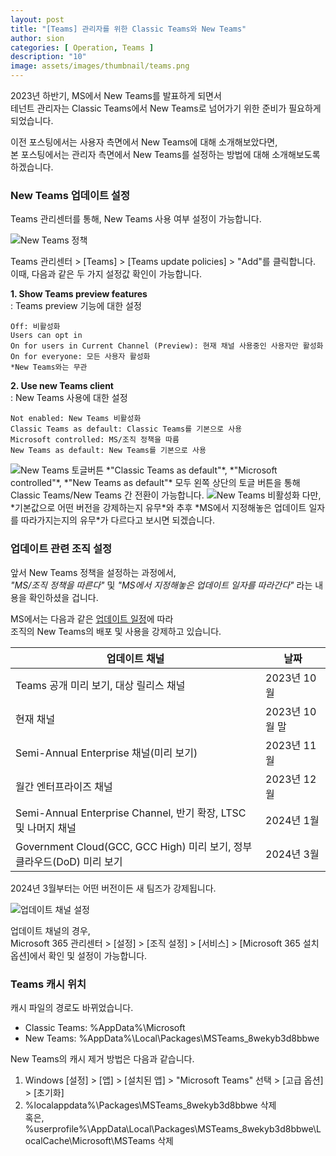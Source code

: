 ```yaml
---
layout: post
title: "[Teams] 관리자를 위한 Classic Teams와 New Teams"
author: sion
categories: [ Operation, Teams ]
description: "10"
image: assets/images/thumbnail/teams.png
---
```





2023년 하반기, MS에서 New Teams를 발표하게 되면서  
테넌트 관리자는 Classic Teams에서 New Teams로 넘어가기 위한 준비가 필요하게 되었습니다.  

이전 포스팅에서는 사용자 측면에서 New Teams에 대해 소개해보았다면,  
본 포스팅에서는 관리자 측면에서 New Teams를 설정하는 방법에 대해 소개해보도록 하겠습니다.  


### New Teams 업데이트 설정

Teams 관리센터를 통해, New Teams 사용 여부 설정이 가능합니다.  

<img src="{{site.baseurl}}/assets/images/10/1.PNG" title="New Teams 정책">

Teams 관리센터 > [Teams] > [Teams update policies] > "Add"를 클릭합니다.  
이때, 다음과 같은 두 가지 설정값 확인이 가능합니다.

**1. Show Teams preview features**  
: Teams preview 기능에 대한 설정

    Off: 비활성화
    Users can opt in
    On for users in Current Channel (Preview): 현재 채널 사용중인 사용자만 활성화
    On for everyone: 모든 사용자 활성화
    *New Teams와는 무관
  
**2. Use new Teams client**  
: New Teams 사용에 대한 설정

    Not enabled: New Teams 비활성화
    Classic Teams as default: Classic Teams를 기본으로 사용
    Microsoft controlled: MS/조직 정책을 따름
    New Teams as default: New Teams를 기본으로 사용
    
<img src="{{site.baseurl}}/assets/images/10/3.PNG" title="New Teams 토글버튼">
*"Classic Teams as default"*, *"Microsoft controlled"*, *"New Teams as default"* 모두  
왼쪽 상단의 토글 버튼을 통해 Classic Teams/New Teams 간 전환이 가능합니다.  

<img src="{{site.baseurl}}/assets/images/10/2.PNG" title="New Teams 비활성화">
다만, *기본값으로 어떤 버전을 강제하는지 유무*와  
추후 *MS에서 지정해놓은 업데이트 일자를 따라가지는지의 유무*가  
다르다고 보시면 되겠습니다.  


### 업데이트 관련 조직 설정

앞서 New Teams 정책을 설정하는 과정에서,  
*"MS/조직 정책을 따른다"* 및 *"MS에서 지정해놓은 업데이트 일자를 따라간다"* 라는 내용을 확인하셨을 겁니다.

MS에서는 다음과 같은 [업데이트 일정][1]에 따라  
조직의 New Teams의 배포 및 사용을 강제하고 있습니다.  

| 업데이트 채널 | 날짜 |
|---------------|------|
|Teams 공개 미리 보기, 대상 릴리스 채널|2023년 10월|
|현재 채널|2023년 10월 말|
|Semi-Annual Enterprise 채널(미리 보기)|2023년 11월|
|월간 엔터프라이즈 채널|2023년 12월|
|Semi-Annual Enterprise Channel, 반기 확장, LTSC 및 나머지 채널|2024년 1월|
|Government Cloud(GCC, GCC High) 미리 보기, 정부 클라우드(DoD) 미리 보기|2024년 3월|

2024년 3월부터는 어떤 버전이든 새 팀즈가 강제됩니다.

<img src="{{site.baseurl}}/assets/images/10/4.PNG" title="업데이트 채널 설정">

업데이트 채널의 경우,  
Microsoft 365 관리센터 > [설정] > [조직 설정] > [서비스] > [Microsoft 365 설치 옵션]에서 확인 및 설정이 가능합니다.  


### Teams 캐시 위치

캐시 파일의 경로도 바뀌었습니다.  
- Classic Teams: %AppData%\Microsoft
- New Teams: %AppData%\Local\Packages\MSTeams_8wekyb3d8bbwe  

New Teams의 캐시 제거 방법은 다음과 같습니다.  
1. Windows [설정] > [앱] > [설치된 앱] > "Microsoft Teams" 선택 > [고급 옵션] > [초기화]  
2. %localappdata%\Packages\MSTeams_8wekyb3d8bbwe 삭제  
혹은, %userprofile%\AppData\Local\Packages\MSTeams_8wekyb3d8bbwe\LocalCache\Microsoft\MSTeams 삭제  

[1]: https://learn.microsoft.com/ko-kr/microsoftteams/new-teams-desktop-admin#new-teams-schedule-for-clients